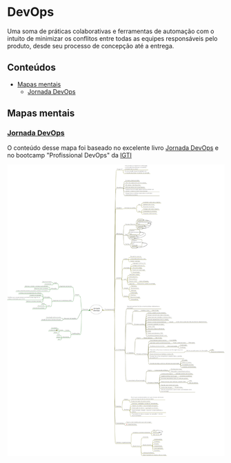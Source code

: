# DevOps

Uma soma de práticas colaborativas e ferramentas de automação com o intuito de minimizar os conflitos entre todas as equipes responsáveis pelo produto, desde seu processo de concepção até a entrega.

## Conteúdos

- [Mapas mentais](#mapas-mentais)
    - [Jornada DevOps](https://github.com/adiffpirate/estudos/tree/master/DevOps/jornada-devops)

## Mapas mentais

### [Jornada DevOps](https://github.com/adiffpirate/estudos/tree/master/DevOps/jornada-devops)

O conteúdo desse mapa foi baseado no excelente livro [Jornada DevOps](https://books.google.com.br/books/about/Jornada_DevOps_2a_edi%C3%A7%C3%A3o.html?id=gJTaDwAAQBAJ) e no bootcamp "Profissional DevOps" da [IGTI](https://www.igti.com.br/)

![Mapa mental Jornada DevOps](https://github.com/adiffpirate/estudos/blob/master/DevOps/jornada-devops/jornada-devops.png?raw=true)
